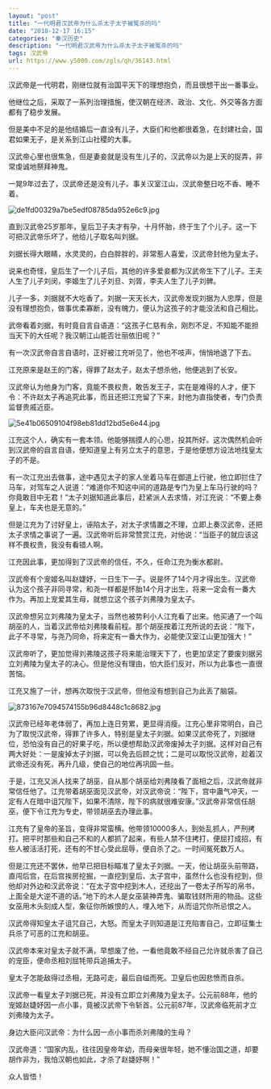 ```yaml
---
layout: "post"
title: "一代明君汉武帝为什么杀太子太子被冤杀的吗"
date: "2018-12-17 16:15"
categories: "秦汉历史"
description: "一代明君汉武帝为什么杀太子太子被冤杀的吗"
tags: 汉武帝
url: https://www.y5000.com/zgls/qh/36143.html
---
```






汉武帝是一代明君，刚继位就有治国平天下的理想抱负，而且很想干出一番事业。

他继位之后，采取了一系列治理措施，使汉朝在经济、政治、文化、外交等各方面都有了稳步发展。

但是美中不足的是他结婚后一直没有儿子，大臣们和他都很着急，在封建社会，国君如果无子，是关系到江山社稷的大事。

汉武帝心里也很焦急，但是妻妾就是没有生儿子的，汉武帝以为是上天的捉弄，非常虔诚地祭拜神鬼。

一晃9年过去了，汉武帝还是没有儿子。事关汉室江山，汉武帝整日吃不香、睡不着。

![de1fd00329a7be5edf08785da952e6c9.jpg](https://img.y5000.com/uploads/allimg/181030/de1fd00329a7be5edf08785da952e6c9.jpg)

直到汉武帝25岁那年，皇后卫子夫才有孕，十月怀胎，终于生了个儿子。这一下可把汉武帝乐坏了，他给儿子取名叫刘据。

刘据长得大眼睛，水灵灵的，白白胖胖的，非常惹人喜爱，汉武帝封他为皇太子。

说来也奇怪，皇后生了一个儿子后，其他的许多爱妾都为汉武帝生下了儿子。王夫人生了儿子刘闵，李姬生了儿子刘旦、刘胥，李夫人生了儿子刘髀。

儿子一多，刘据就不大吃香了。刘据一天天长大，汉武帝发现刘据为人忠厚，但是没有理想抱负，做事优柔寡断，没有魄力，便认为这孩子的才能没法和自己相比。

武帝看着刘据，有时竟自言自语道：“这孩子仁慈有余，刚烈不足，不知能不能担当天下的大任呢？我汉朝江山能否壮丽依旧呢？”

有一次汉武帝自言自语时，正好被江充听见了，他也不吱声，悄悄地退了下去。

江充原来是赵王的门客，得罪了赵太子，赵太子想杀他，他便逃到了长安。

汉武帝认为他身为门客，竟能不畏权贵，敢告发王子，实在是难得的人才，便下令：不许赵太子再追究此事，而且还把江充留了下来，封他为直指使者，专门负责监督贵戚近臣。

![5e41b06509104f98eb81dd12bd5e6e44.jpg](https://img.y5000.com/uploads/allimg/181030/5e41b06509104f98eb81dd12bd5e6e44.jpg)

江充这个人，确实有一套本领。他能够揣摸人的心思，投其所好。这次偶然机会听到汉武帝的自言自语，便知道皇上有另立太子的意思，于是他便想方设法地找皇太子的不是。

有一次江充出去做事，途中遇见太子的家人坐着马车在御道上行驶，他立即拦住了马车，对驾车之人说道：“难道你不知这中间的道路是专门为皇上车马行驶的吗？你竟敢目中无君！”太子刘据知道此事后，赶紧派人去求情，对江充说：“不要上奏皇上，车夫也是无意的。”

但是江充为了讨好皇上，诬陷太子，对太子求情置之不理，立即上奏汉武帝，还把太子求情之事说了一遍。汉武帝听后非常赞赏江充，对他说：“当臣子的就应该这样不畏权贵，我没有看错人啊。

江充因此事，更加得到了汉武帝的信任，不久，任命江充为衡水都尉。

汉武帝有个宠姬名叫赵婕妤，一日生下一子。说是怀了14个月才得出生。汉武帝认为这个孩子非同寻常，和尧一样都是怀胎14个月才出生，将来一定会有一番大作为。再加上宠爱其生母，就想立这个孩子刘弗陵为皇太子。

汉武帝想另立刘弗陵为皇太子，当然也被势利小人江充看了出来。他买通了一个叫胡巫的人，当着汉武帝给刘弗陵看前程。那个胡巫按着江充所说的去说：“陛下，此子不寻常，与尧乃同命，将来定有一番大作为，必能使汉室江山更加强大！”

汉武帝听了，更加觉得刘弗陵这孩子将来能治理天下了，也更加坚定了要废刘据另立刘弗陵为皇太子的决心。但是他没有理由，怕大臣们反对，所以为此事也一直很苦恼。

江充又施了一计，想再次取悦于汉武帝，但他没有想到自己为此丢了脑袋。

![873167e7094574155b96d8448c1c8682.jpg](https://img.y5000.com/uploads/allimg/181030/873167e7094574155b96d8448c1c8682.jpg)

汉武帝已经年老体弱了，再加上连日劳累，更显得消瘦。江充心里非常明白，自己为了取悦汉武帝，得罪了许多人，特别是皇太子刘据。如果汉武帝死了，刘据继位，恐怕没有自己的好果子吃，所以便想帮助汉武帝废掉太子刘据。这样对自己有两大好处：一是废掉太子刘据，可以免去后顾之忧；二是可以取悦汉武帝，趁着汉武帝还没有死，再升几级，使自己的地位再巩固一些。

于是，江充又派人找来了胡巫，自从那个胡巫给刘弗陵看了面相之后，汉武帝就非常信任他了。江充带着胡巫面见汉武帝，对汉武帝说：“陛下，宫中蛊气冲天，一定有人在暗中诅咒陛下，如果不清除，陛下的病就很难安康。”汉武帝非常信任胡巫，便下令江充为专史，带领胡巫去办理此事。

江充有了皇帝的圣旨，变得非常蛮横。他带领10000多人，到处乱抓人，严刑拷打。把平时那些和自己不和的人都抓了起来，有些人禁不住拷打，便屈打成招，有些人被活活打死，还有的不甘心受此屈辱，便自杀了之。一时间冤死数万人。

但是江充还不罢休，他早已把目标瞄准了皇太子刘据。一天，他让胡巫头前带路，直闯后宫，在后宫挨房挖掘，一直挖到皇后、太子宫中，虽然什么也没有挖到，但他却对外边和汉武帝说：“在太子宫中挖到木人，还挖出了一卷太子所写的帛书，上面全是大逆不道的话。”地下的木人是女巫装神弄鬼、骗取钱财所用的物品。这些女巫用木头刻成人型，象征你所嫉恨的人，埋入地下，从而诅咒你所忌恨之人。

汉武帝得知皇太子诅咒自己，大怒。而皇太子则知道是江充陷害自己，立即征集士兵杀了可恶的江充和胡巫。

汉武帝本来对皇太子就不满，早想废了他，一看他竟敢不经自己允许就杀害了自己的宠臣，便命丞相刘屈牦带兵追捕太子。

皇太子怎能敌得过丞相，无路可走，最后自缢而死。卫皇后也因悲愤而自杀。

汉武帝一看皇太子刘据已死，并没有立即立刘弗陵为皇太子。公元前88年，他的宠姬赵婕妤因一点小事，竟被汉武帝下令斩首。公元前87年，汉武帝临死前才立刘弗陵为太子。

身边大臣问汉武帝：为什么因一点小事而杀刘弗陵的生母？

汉武帝道：“国家内乱，往往因皇帝年幼，而母亲很年轻，她不懂治国之道，却要胡作非为，我怕汉朝也如此，才杀了赵婕妤啊！”

众人皆悟！

  
